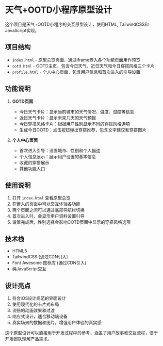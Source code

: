 # 天气+OOTD小程序原型设计

这个项目是天气+OOTD小程序的交互原型设计，使用HTML, TailwindCSS和JavaScript实现。

## 项目结构

- `index.html` - 原型总览页面，通过iframe嵌入各个功能页面用作预览
- `ootd.html` - OOTD主页，包含今日天气、近日天气和今日穿搭风格三个卡片
- `profile.html` - 个人中心页面，包含用户信息和首次进入的引导设置

## 功能说明

1. **OOTD页面**
   - 今日天气卡片：显示当前城市的天气情况、温度、湿度等信息
   - 近日天气卡片：显示未来几天的天气预报
   - 今日穿搭风格卡片：根据用户性别显示不同的穿搭风格选项
   - 生成今日OOTD：点击按钮弹出穿搭推荐，包含文字建议和穿搭图片

2. **个人中心页面**
   - 首次进入引导：设置城市、性别和个人描述
   - 个人信息展示：展示用户设置的基本信息
   - 收藏的穿搭展示
   - 其他功能入口

## 使用说明

1. 打开 `index.html` 查看原型总览
2. 在嵌入的页面中可以交互体验各功能
3. 两个页面之间可以通过底部导航栏切换
4. 首次进入时，会显示用户资料设置引导
5. 设置完成后，性别选择会影响OOTD页面中显示的穿搭风格选项

## 技术栈

- HTML5
- TailwindCSS (通过CDN引入)
- Font Awesome 图标库 (通过CDN引入)
- 纯JavaScript交互

## 设计亮点

1. 符合iOS设计规范的界面设计
2. 使用现代化的卡片式布局
3. 流畅的动画效果和过渡
4. 响应式设计，适合移动端设备
5. 真实场景的数据和图片，增强用户体验的真实感

这个原型设计可以直接用于开发过程中的参考，涵盖了用户故事和交互流程，便于开发团队理解产品需求。 
